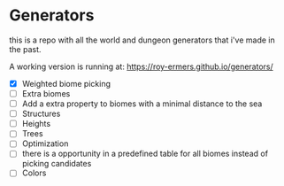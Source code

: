 # Generators

this is a repo with all the world and dungeon generators that i've made in the past.

A working version is running at: https://roy-ermers.github.io/generators/


* [x] Weighted biome picking
* [ ] Extra biomes
* [ ] Add a extra property to biomes with a minimal distance to the sea
* [ ] Structures
* [ ] Heights
* [ ] Trees
* [ ] Optimization
* [ ] there is a opportunity in a predefined table for all biomes instead of picking candidates
* [ ] Colors